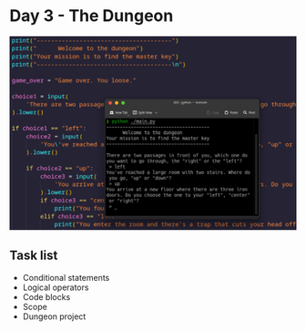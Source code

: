 # Day 3 - The Dungeon

![Screen](screenshot.png)

## Task list

- Conditional statements
- Logical operators
- Code blocks
- Scope
- Dungeon project
